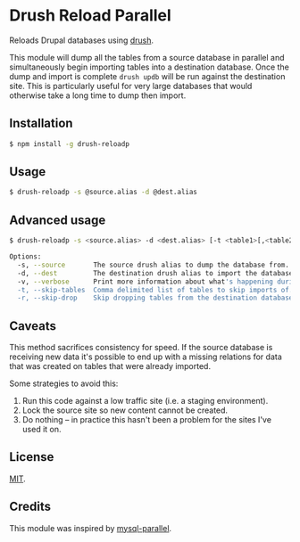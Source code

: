 # Drush Reload Parallel

Reloads Drupal databases using [drush](https://github.com/drush-ops/drush).

This module will dump all the tables from a source database in parallel
and simultaneously begin importing tables into a destination database.
Once the dump and import is complete `drush updb` will be run against the
destination site. This is particularly useful for very large databases that
would otherwise take a long time to dump then import.

## Installation

```bash
$ npm install -g drush-reloadp
```

## Usage

```bash
$ drush-reloadp -s @source.alias -d @dest.alias
```

## Advanced usage

```bash
$ drush-reloadp -s <source.alias> -d <dest.alias> [-t <table1>[,<table2>...]] [-vr]

Options:
  -s, --source       The source drush alias to dump the database from.                  [required]
  -d, --dest         The destination drush alias to import the database to.             [required]
  -v, --verbose      Print more information about what's happening during the process.
  -t, --skip-tables  Comma delimited list of tables to skip imports of.
  -r, --skip-drop    Skip dropping tables from the destination database.
```

## Caveats

This method sacrifices consistency for speed. If the source database is
receiving new data it's possible to end up with a missing relations for data
that was created on tables that were already imported.

Some strategies to avoid this:

1. Run this code against a low traffic site (i.e. a staging environment).
2. Lock the source site so new content cannot be created.
3. Do nothing – in practice this hasn't been a problem for the sites I've
   used it on.

## License

[MIT](http://opensource.org/licenses/MIT).

## Credits

This module was inspired by [mysql-parallel](https://github.com/deviantintegral/mysql-parallel).

